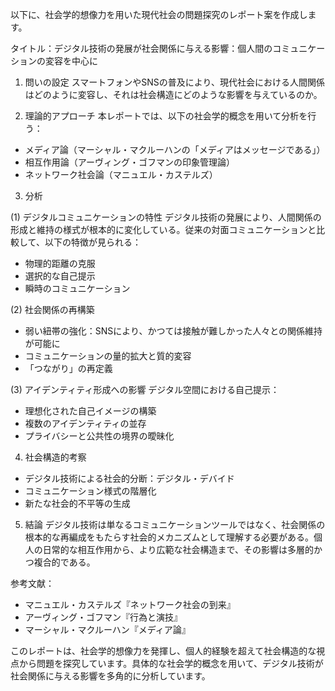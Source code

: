 以下に、社会学的想像力を用いた現代社会の問題探究のレポート案を作成します。

タイトル：デジタル技術の発展が社会関係に与える影響：個人間のコミュニケーションの変容を中心に

1. 問いの設定
スマートフォンやSNSの普及により、現代社会における人間関係はどのように変容し、それは社会構造にどのような影響を与えているのか。

2. 理論的アプローチ
本レポートでは、以下の社会学的概念を用いて分析を行う：
- メディア論（マーシャル・マクルーハンの「メディアはメッセージである」）
- 相互作用論（アーヴィング・ゴフマンの印象管理論）
- ネットワーク社会論（マニュエル・カステルズ）

3. 分析

(1) デジタルコミュニケーションの特性
デジタル技術の発展により、人間関係の形成と維持の様式が根本的に変化している。従来の対面コミュニケーションと比較して、以下の特徴が見られる：
- 物理的距離の克服
- 選択的な自己提示
- 瞬時のコミュニケーション

(2) 社会関係の再構築
- 弱い紐帯の強化：SNSにより、かつては接触が難しかった人々との関係維持が可能に
- コミュニケーションの量的拡大と質的変容
- 「つながり」の再定義

(3) アイデンティティ形成への影響
デジタル空間における自己提示：
- 理想化された自己イメージの構築
- 複数のアイデンティティの並存
- プライバシーと公共性の境界の曖昧化

4. 社会構造的考察
- デジタル技術による社会的分断：デジタル・デバイド
- コミュニケーション様式の階層化
- 新たな社会的不平等の生成

5. 結論
デジタル技術は単なるコミュニケーションツールではなく、社会関係の根本的な再編成をもたらす社会的メカニズムとして理解する必要がある。個人の日常的な相互作用から、より広範な社会構造まで、その影響は多層的かつ複合的である。

参考文献：
- マニュエル・カステルズ『ネットワーク社会の到来』
- アーヴィング・ゴフマン『行為と演技』
- マーシャル・マクルーハン『メディア論』

このレポートは、社会学的想像力を発揮し、個人的経験を超えて社会構造的な視点から問題を探究しています。具体的な社会学的概念を用いて、デジタル技術が社会関係に与える影響を多角的に分析しています。
